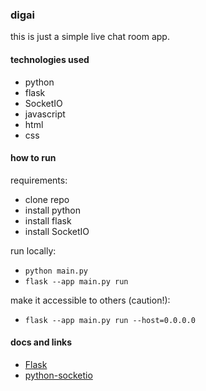### digai

this is just a simple live chat room app.

#### technologies used

- python
- flask
- SocketIO
- javascript
- html
- css

#### how to run

requirements:

- clone repo
- install python
- install flask
- install SocketIO

run locally:

- `python main.py`
- `flask --app main.py run`

make it accessible to others (caution!):

- `flask --app main.py run --host=0.0.0.0`

#### docs and links

- [Flask](https://flask.palletsprojects.com/en/2.3.x/quickstart/)
- [python-socketio](https://python-socketio.readthedocs.io/en/stable/intro.html)
